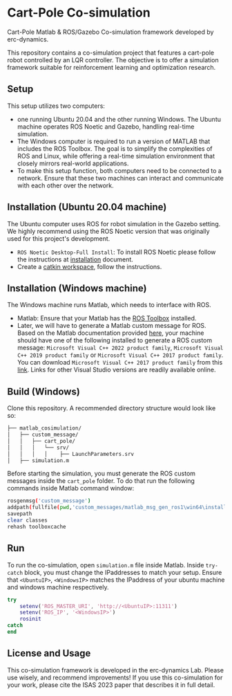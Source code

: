 # Cart-Pole Co-simulation
Cart-Pole Matlab & ROS/Gazebo Co-simulation framework developed by erc-dynamics.

This repository contains a co-simulation project that features a cart-pole robot controlled by an LQR controller. The objective is to offer a simulation framework suitable for reinforcement learning and optimization research.

## Setup
This setup utilizes two computers: 
- one running Ubuntu 20.04 and the other running Windows. The Ubuntu machine operates ROS Noetic and Gazebo, handling real-time simulation. 
- The Windows computer is required to run a version of MATLAB that includes the ROS Toolbox. The goal is to simplify the complexities of ROS and Linux, while offering a real-time simulation environment that closely mirrors real-world applications.
- To make this setup function, both computers need to be connected to a network. Ensure that these two machines can interact and communicate with each other over the network.

## Installation (Ubuntu 20.04 machine)

The Ubuntu computer uses ROS for robot simulation in the Gazebo setting. We highly recommend using the ROS Noetic version that was originally used for this project's development.
- `ROS Noetic Desktop-Full Install`: To install ROS Noetic please follow the instructions at [installation](https://wiki.ros.org/noetic/Installation/Ubuntu) document.
- Create a [catkin workspace](https://wiki.ros.org/catkin/Tutorials/create_a_workspace), follow the instructions.

## Installation (Windows machine)
The Windows machine runs Matlab, which needs to interface with ROS.
- Matlab: Ensure that your Matlab has the [ROS Toolbox](https://www.mathworks.com/products/ros.html) installed.
- Later, we will have to generate a Matlab custom message for ROS.  Based on the Matlab documentation provided [here](https://www.mathworks.com/support/requirements/supported-compilers.html), your machine should have one of the following installed to generate a ROS custom message: `Microsoft Visual C++ 2022 product family`, `Microsoft Visual C++ 2019 product family` or `Microsoft Visual C++ 2017 product family`. You can download `Microsoft Visual C++ 2017 product family` from this [link](https://learn.microsoft.com/en-ca/visualstudio/releasenotes/vs2017-relnotes). Links for other Visual Studio versions are readily available online.

## Build (Windows)
Clone this repository. A recommended directory structure would look like so:

```bash
├── matlab_cosimulation/
│   ├── custom_message/
│   │   ├── cart_pole/
│   │   │   └── srv/
│   │   │   │    ├── LaunchParameters.srv
│   ├── simulation.m
```

Before starting the simulation, you must generate the ROS custom messages inside the `cart_pole` folder. To do that run the following commands inside Matlab command window:
```bash
rosgenmsg('custom_message')
addpath(fullfile(pwd,'custom_messages/matlab_msg_gen_ros1\win64\install\m'))
savepath
clear classes
rehash toolboxcache
```


## Run
To run the co-simulation, open `simulation.m` file inside Matlab. Inside `try-catch` block, you must change the IPaddresses to match your setup. Ensure that `<UbuntuIP>`, `<WindowsIP>` matches the IPaddress of your ubuntu machine and windows machine respectively.
```matlab
try
    setenv('ROS_MASTER_URI', 'http://<UbuntuIP>:11311')
    setenv('ROS_IP', '<WindowsIP>')
    rosinit
catch
end
```


## License and Usage
This co-simulation framework is developed in the erc-dynamics Lab. Please use wisely, and recommend improvements!
If you use this co-simulation for your work, please cite the ISAS 2023 paper that describes it in full detail.
